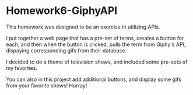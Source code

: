 # Homework6-GiphyAPI

This homework was designed to be an exercise in utilizing APIs.

I put together a web page that has a pre-set of terms, creates a button for each, and then when the button is clicked, pulls the term from Giphy's API, dispaying corresponding gifs from their database.

I decided to do a theme of television shows, and included some pre-sets of my favorites.

You can also in this project add additional buttons, and display some gifs from your favorite shows! Horray!
